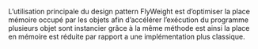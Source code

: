 L’utilisation principale du design pattern FlyWeight est d’optimiser la place mémoire occupé par les objets afin d’accélérer l’exécution du programme plusieurs objet sont instancier grâce à la même méthode est ainsi la place en mémoire est réduite par rapport a une implémentation plus classique.
